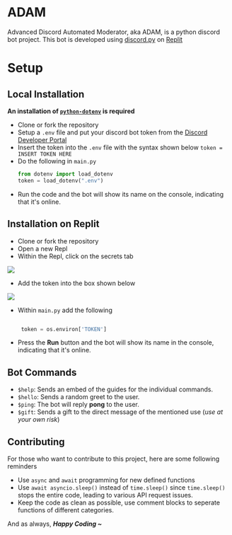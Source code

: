 # ADAM
Advanced Discord Automated Moderator, aka ADAM, is a python discord bot project. This bot is developed using [discord.py](https://github.com/Rapptz/discord.py) on [Replit](https://replit.com)



# Setup
## Local Installation
**An installation of [`python-dotenv`](https://pypi.org/project/python-dotenv/) is required**
- Clone or fork the repository
- Setup a `.env` file and put your discord bot token from the [Discord Developer Portal](https://discord.com/developers/applications)
- Insert the token into the `.env` file with the syntax shown below
`token = INSERT TOKEN HERE`
- Do the following in `main.py`
  ```python
  from dotenv import load_dotenv
  token = load_dotenv(".env")
  ```
- Run the code and the bot will show its name on the console, indicating that  it's online.
## Installation on Replit
- Clone or fork the repository
- Open a new Repl
- Within the Repl, click on the secrets tab
  
![](https://i.imgur.com/Yq7h5re.png)
- Add the token into the box shown below

![](https://i.imgur.com/MgFLrE8.png)
- Within `main.py` add the following
  ```python
  
   token = os.environ['TOKEN']
   ```
- Press the **Run** button and the bot will show its name in the console, indicating that it's online.

## Bot Commands
- `$help`: Sends an embed of the guides for the individual commands.
- `$hello`: Sends a random greet to the user.
- `$ping`: The bot will reply **pong** to the user.
- `$gift`: Sends a gift to the direct message of the mentioned use (*use at your own risk*)

## Contributing
For those who want to contribute to this project, here are some following reminders
- Use `async` and `await` programming for new defined functions
- Use `await asyncio.sleep()` instead of `time.sleep()` since `time.sleep()` stops the entire code, leading to various API request issues.
- Keep the code as clean as possible, use comment blocks to seperate functions of different categories.

And as always,   ***Happy Coding ~***